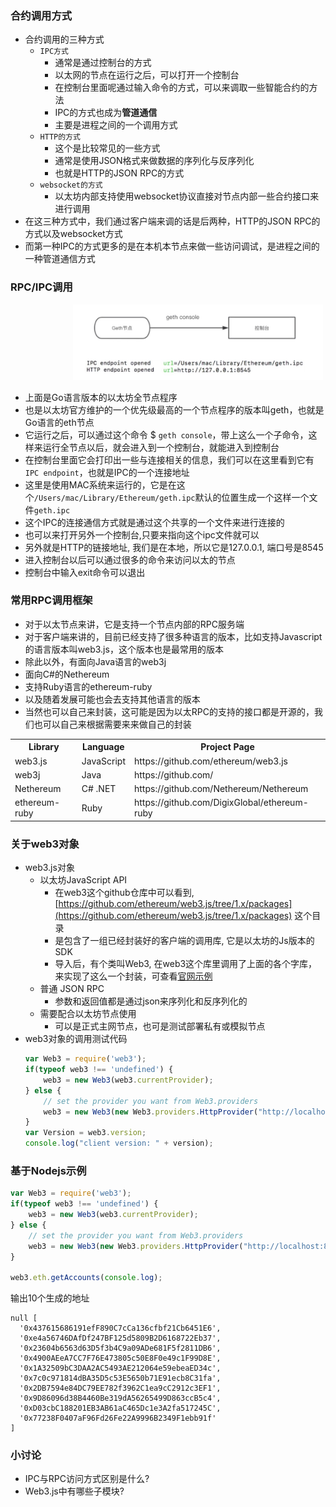 ### 合约调用方式

- 合约调用的三种方式
    * `IPC方式`
        * 通常是通过控制台的方式
        * 以太网的节点在运行之后，可以打开一个控制台
        * 在控制台里面呢通过输入命令的方式，可以来调取一些智能合约的方法
        * IPC的方式也成为**管道通信**
        * 主要是进程之间的一个调用方式
    * `HTTP的方式`
        * 这个是比较常见的一些方式
        * 通常是使用JSON格式来做数据的序列化与反序列化
        * 也就是HTTP的JSON RPC的方式
    * `websocket的方式`
        * 以太坊内部支持使用websocket协议直接对节点内部一些合约接口来进行调用
- 在这三种方式中，我们通过客户端来调的话是后两种，HTTP的JSON RPC的方式以及websocket方式
- 而第一种IPC的方式更多的是在本机本节点来做一些访问调试，是进程之间的一种管道通信方式

### RPC/IPC调用

<div align="left" style="margin-left:100px">
    <img width="400" src="./screenshot/28.jpg" />
</div>

- 上面是Go语言版本的以太坊全节点程序
- 也是以太坊官方维护的一个优先级最高的一个节点程序的版本叫geth，也就是Go语言的eth节点
- 它运行之后，可以通过这个命令 $ `geth console`，带上这么一个子命令，这样来运行全节点以后，就会进入到一个控制台，就能进入到控制台
- 在控制台里面它会打印出一些与连接相关的信息，我们可以在这里看到它有 `IPC endpoint`，也就是IPC的一个连接地址
- 这里是使用MAC系统来运行的，它是在这个`/Users/mac/Library/Ethereum/geth.ipc`默认的位置生成一个这样一个文件`geth.ipc`
- 这个IPC的连接通信方式就是通过这个共享的一个文件来进行连接的
- 也可以来打开另外一个控制台,只要来指向这个ipc文件就可以
- 另外就是HTTP的链接地址, 我们是在本地，所以它是127.0.0.1, 端口号是8545
- 进入控制台以后可以通过很多的命令来访问以太的节点
- 控制台中输入exit命令可以退出

### 常用RPC调用框架

- 对于以太节点来讲，它是支持一个节点内部的RPC服务端
- 对于客户端来讲的，目前已经支持了很多种语言的版本，比如支持Javascript的语言版本叫web3.js，这个版本也是最常用的版本
- 除此以外，有面向Java语言的web3j
- 面向C#的Nethereum
- 支持Ruby语言的ethereum-ruby
- 以及随着发展可能也会去支持其他语言的版本
- 当然也可以自己来封装，这可能是因为以太RPC的支持的接口都是开源的，我们也可以自己来根据需要来来做自己的封装

<table>
    <tr>
        <th>Library</th>
        <th>Language</th>
        <th>Project Page</th>
    </tr>
    <tr>
        <td>web3.js</td>
        <td>JavaScript</td>
        <td>https://github.com/ethereum/web3.js</td>
    </tr>
    <tr>
        <td>web3j</td>
        <td>Java</td>
        <td>https://github.com/</td>
    </tr>
    <tr>
        <td>Nethereum</td>
        <td>C# .NET</td>
        <td>https://github.com/Nethereum/Nethereum</td>
    </tr>
     <tr>
        <td>ethereum-ruby</td>
        <td>Ruby</td>
        <td>https://github.com/DigixGlobal/ethereum-ruby</td>
    </tr>
</table>

### 关于web3对象

- web3.js对象
    * 以太坊JavaScript API
        * 在web3这个github仓库中可以看到, [https://github.com/ethereum/web3.js/tree/1.x/packages](https://github.com/ethereum/web3.js/tree/1.x/packages) 这个目录
        * 是包含了一组已经封装好的客户端的调用库, 它是以太坊的Js版本的SDK
        * 导入后，有个类叫Web3, 在web3这个库里调用了上面的各个字库，来实现了这么一个封装，可查看[官网示例](https://github.com/ethereum/web3.js/blob/1.x/packages/web3/src/index.js)
    * 普通 JSON RPC 
        * 参数和返回值都是通过json来序列化和反序列化的
    * 需要配合以太坊节点使用
        * 可以是正式主网节点，也可是测试部署私有或模拟节点
- web3对象的调用测试代码
    ```js
    var Web3 = require('web3');
    if(typeof web3 !== 'undefined') {
        web3 = new Web3(web3.currentProvider);
    } else {
        // set the provider you want from Web3.providers
        web3 = new Web3(new Web3.providers.HttpProvider("http://localhost:8545"));
    }
    var Version = web3.version;
    console.log("client version: " + version);
    ```

### 基于Nodejs示例

```js
var Web3 = require('web3');
if(typeof web3 !== 'undefined') {
    web3 = new Web3(web3.currentProvider);
} else {
    // set the provider you want from Web3.providers
    web3 = new Web3(new Web3.providers.HttpProvider("http://localhost:8545"));
}

web3.eth.getAccounts(console.log);
```

输出10个生成的地址

```shell
null [
  '0x437615686191efF890C7cCa136cfbf21Cb6451E6',
  '0xe4a56746DAfDf247BF125d5809B2D6168722Eb37',
  '0x23604b6563d63D5f3b4C9a09ADe681F5f2811DB6',
  '0x4900AEeA7CC7F76E473805c50E8F0e49c1F99D8E',
  '0x1A32509bC3DAA2AC5493AE212064e59ebeaED34c',
  '0x7c0c971814dBA35D5c53E5650b71E91ecb8C31fa',
  '0x2DB7594e84DC79EE782f3962C1ea9cC2912c3EF1',
  '0x9D86096d38B4460Be319dA56265499D863ccB5c4',
  '0xD03cbC188201EB3AB61aC465Dc1e3A2fa517245C',
  '0x77238F0407aF96Fd26Fe22A9996B2349F1ebb91f'
]
```

### 小讨论

- IPC与RPC访问方式区别是什么?
- Web3.js中有哪些子模块?